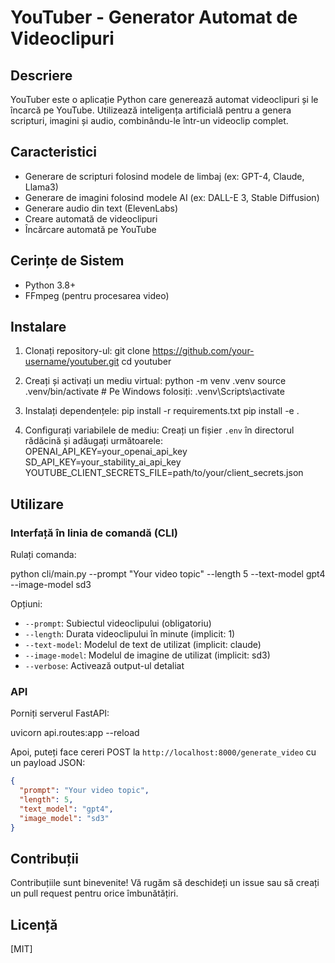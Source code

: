 # YouTuber - Generator Automat de Videoclipuri

## Descriere

YouTuber este o aplicație Python care generează automat videoclipuri și le încarcă pe YouTube. Utilizează inteligența artificială pentru a genera scripturi, imagini și audio, combinându-le într-un videoclip complet.

## Caracteristici

- Generare de scripturi folosind modele de limbaj (ex: GPT-4, Claude, Llama3)
- Generare de imagini folosind modele AI (ex: DALL-E 3, Stable Diffusion)
- Generare audio din text (ElevenLabs)
- Creare automată de videoclipuri
- Încărcare automată pe YouTube

## Cerințe de Sistem

- Python 3.8+
- FFmpeg (pentru procesarea video)

## Instalare

1. Clonați repository-ul:
git clone https://github.com/your-username/youtuber.git
cd youtuber

2. Creați și activați un mediu virtual:
python -m venv .venv
source .venv/bin/activate # Pe Windows folosiți: .venv\Scripts\activate

3. Instalați dependențele:
pip install -r requirements.txt
pip install -e .

4. Configurați variabilele de mediu:
Creați un fișier `.env` în directorul rădăcină și adăugați următoarele:
OPENAI_API_KEY=your_openai_api_key
SD_API_KEY=your_stability_ai_api_key
YOUTUBE_CLIENT_SECRETS_FILE=path/to/your/client_secrets.json

## Utilizare

### Interfață în linia de comandă (CLI)

Rulați comanda:

python cli/main.py --prompt "Your video topic" --length 5 --text-model gpt4 --image-model sd3


Opțiuni:
- `--prompt`: Subiectul videoclipului (obligatoriu)
- `--length`: Durata videoclipului în minute (implicit: 1)
- `--text-model`: Modelul de text de utilizat (implicit: claude)
- `--image-model`: Modelul de imagine de utilizat (implicit: sd3)
- `--verbose`: Activează output-ul detaliat

### API

Porniți serverul FastAPI:

uvicorn api.routes:app --reload

Apoi, puteți face cereri POST la `http://localhost:8000/generate_video` cu un payload JSON:

```json
{
  "prompt": "Your video topic",
  "length": 5,
  "text_model": "gpt4",
  "image_model": "sd3"
}
```

## Contribuții
Contribuțiile sunt binevenite! Vă rugăm să deschideți un issue sau să creați un pull request pentru orice îmbunătățiri.

## Licență
[MIT]
